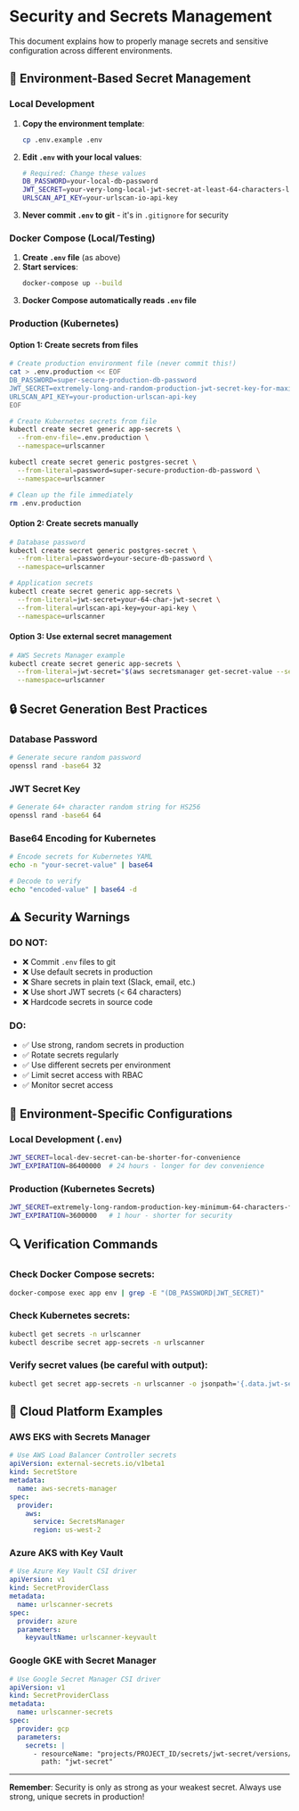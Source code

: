 # Security and Secrets Management

This document explains how to properly manage secrets and sensitive configuration across different environments.

## 🔐 Environment-Based Secret Management

### **Local Development**

1. **Copy the environment template**:
   ```bash
   cp .env.example .env
   ```

2. **Edit `.env` with your local values**:
   ```bash
   # Required: Change these values
   DB_PASSWORD=your-local-db-password
   JWT_SECRET=your-very-long-local-jwt-secret-at-least-64-characters-long
   URLSCAN_API_KEY=your-urlscan-io-api-key
   ```

3. **Never commit `.env` to git** - it's in `.gitignore` for security

### **Docker Compose (Local/Testing)**

1. **Create `.env` file** (as above)
2. **Start services**:
   ```bash
   docker-compose up --build
   ```
3. **Docker Compose automatically reads `.env` file**

### **Production (Kubernetes)**

#### Option 1: Create secrets from files
```bash
# Create production environment file (never commit this!)
cat > .env.production << EOF
DB_PASSWORD=super-secure-production-db-password
JWT_SECRET=extremely-long-and-random-production-jwt-secret-key-for-maximum-security
URLSCAN_API_KEY=your-production-urlscan-api-key
EOF

# Create Kubernetes secrets from file
kubectl create secret generic app-secrets \
  --from-env-file=.env.production \
  --namespace=urlscanner

kubectl create secret generic postgres-secret \
  --from-literal=password=super-secure-production-db-password \
  --namespace=urlscanner

# Clean up the file immediately
rm .env.production
```

#### Option 2: Create secrets manually
```bash
# Database password
kubectl create secret generic postgres-secret \
  --from-literal=password=your-secure-db-password \
  --namespace=urlscanner

# Application secrets
kubectl create secret generic app-secrets \
  --from-literal=jwt-secret=your-64-char-jwt-secret \
  --from-literal=urlscan-api-key=your-api-key \
  --namespace=urlscanner
```

#### Option 3: Use external secret management
```bash
# AWS Secrets Manager example
kubectl create secret generic app-secrets \
  --from-literal=jwt-secret="$(aws secretsmanager get-secret-value --secret-id prod/urlscanner/jwt-secret --query SecretString --output text)" \
  --namespace=urlscanner
```

## 🔒 Secret Generation Best Practices

### **Database Password**
```bash
# Generate secure random password
openssl rand -base64 32
```

### **JWT Secret Key**
```bash
# Generate 64+ character random string for HS256
openssl rand -base64 64
```

### **Base64 Encoding for Kubernetes**
```bash
# Encode secrets for Kubernetes YAML
echo -n "your-secret-value" | base64

# Decode to verify
echo "encoded-value" | base64 -d
```

## ⚠️ Security Warnings

### **DO NOT**:
- ❌ Commit `.env` files to git
- ❌ Use default secrets in production
- ❌ Share secrets in plain text (Slack, email, etc.)
- ❌ Use short JWT secrets (< 64 characters)
- ❌ Hardcode secrets in source code

### **DO**:
- ✅ Use strong, random secrets in production
- ✅ Rotate secrets regularly
- ✅ Use different secrets per environment
- ✅ Limit secret access with RBAC
- ✅ Monitor secret access

## 🔧 Environment-Specific Configurations

### **Local Development** (`.env`)
```bash
JWT_SECRET=local-dev-secret-can-be-shorter-for-convenience
JWT_EXPIRATION=86400000  # 24 hours - longer for dev convenience
```

### **Production** (Kubernetes Secrets)
```bash
JWT_SECRET=extremely-long-random-production-key-minimum-64-characters-for-hs256-security
JWT_EXPIRATION=3600000   # 1 hour - shorter for security
```

## 🔍 Verification Commands

### **Check Docker Compose secrets**:
```bash
docker-compose exec app env | grep -E "(DB_PASSWORD|JWT_SECRET)"
```

### **Check Kubernetes secrets**:
```bash
kubectl get secrets -n urlscanner
kubectl describe secret app-secrets -n urlscanner
```

### **Verify secret values** (be careful with output):
```bash
kubectl get secret app-secrets -n urlscanner -o jsonpath='{.data.jwt-secret}' | base64 -d
```

## 🚀 Cloud Platform Examples

### **AWS EKS with Secrets Manager**
```yaml
# Use AWS Load Balancer Controller secrets
apiVersion: external-secrets.io/v1beta1
kind: SecretStore
metadata:
  name: aws-secrets-manager
spec:
  provider:
    aws:
      service: SecretsManager
      region: us-west-2
```

### **Azure AKS with Key Vault**
```yaml
# Use Azure Key Vault CSI driver
apiVersion: v1
kind: SecretProviderClass
metadata:
  name: urlscanner-secrets
spec:
  provider: azure
  parameters:
    keyvaultName: urlscanner-keyvault
```

### **Google GKE with Secret Manager**
```yaml
# Use Google Secret Manager CSI driver
apiVersion: v1
kind: SecretProviderClass
metadata:
  name: urlscanner-secrets
spec:
  provider: gcp
  parameters:
    secrets: |
      - resourceName: "projects/PROJECT_ID/secrets/jwt-secret/versions/latest"
        path: "jwt-secret"
```

---

**Remember**: Security is only as strong as your weakest secret. Always use strong, unique secrets in production!